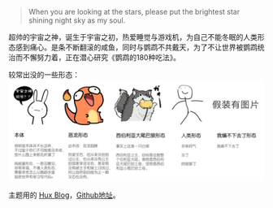 > When you are looking at the stars, please put the brightest star shining night sky as my soul.

超帅的宇宙之神，诞生于宇宙之初，热爱睡觉与游戏机，为自己不能冬眠的人类形态感到痛心。是条不断翻滚的咸鱼，同时与鹦鹉不共戴天，为了不让世界被鹦鹉统治而不懈努力着，正在潜心研究《鹦鹉的180种吃法》。

较常出没的一些形态：
<img src="/img/about-god.png"/>

主题用的 [Hux Blog](https://huangxuan.me/)，[Github地址](https://github.com/Huxpro/huxpro.github.io)。